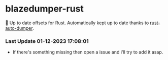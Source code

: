 # blazedumper-rust

🚀 Up to date offsets for Rust. Automatically kept up to date thanks to [rust-auto-dumper](https://github.com/Akandesh/rust-auto-dumper).


### Last Update 01-12-2023 17:08:01
- If there's something missing then open a issue and i'll try to add it asap.